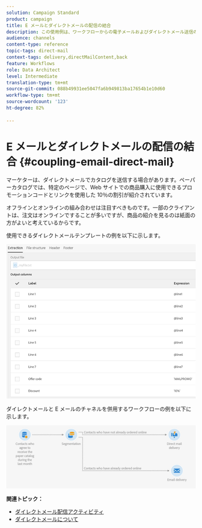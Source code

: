 ```yaml
---
solution: Campaign Standard
product: campaign
title: E メールとダイレクトメールの配信の結合
description: この使用例は、ワークフローからの電子メールおよびダイレクトメール送信の例を示します。
audience: channels
content-type: reference
topic-tags: direct-mail
context-tags: delivery,directMailContent,back
feature: Workflows
role: Data Architect
level: Intermediate
translation-type: tm+mt
source-git-commit: 088b49931ee5047fa6b949813ba17654b1e10d60
workflow-type: tm+mt
source-wordcount: '123'
ht-degree: 82%

---
```



# E メールとダイレクトメールの配信の結合 {#coupling-email-direct-mail}

マーケターは、ダイレクトメールでカタログを送信する場合があります。ペーパーカタログでは、特定のページで、Web サイトでの商品購入に使用できるプロモーションコードとリンクを使用した 10％の割引が紹介されています。

オフラインとオンラインの組み合わせは注目すべきものです。一部のクライアントは、注文はオンラインですることが多いですが、商品の紹介を見るのは紙面の方がよいと考えているからです。

使用できるダイレクトメールテンプレートの例を以下に示します。

![](assets/direct_mail_9.png)

ダイレクトメールと E メールのチャネルを併用するワークフローの例を以下に示します。

![](assets/direct_mail_10.png)

**関連トピック：**

* [ダイレクトメール配信アクティビティ](../../automating/using/direct-mail-delivery.md)
* [ダイレクトメールについて](../../channels/using/about-direct-mail.md)
